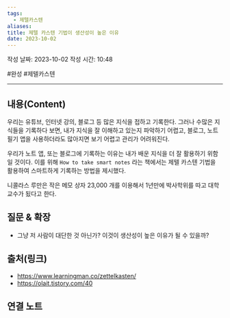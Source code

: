 ```yaml
---
tags:
  - 제텔카스텐
aliases: 
title: 제텔 카스텐 기법이 생산성이 높은 이유
date: 2023-10-02
---
```

작성 날짜: 2023-10-02
작성 시간: 10:48

#완성 #제텔카스텐

----
## 내용(Content)

우리는 유튜브, 인터넷 강의, 블로그 등 많은 지식을 접하고 기록한다. 그러나 수많은 지식들을 기록하다 보면, 내가 지식을 잘 이해하고 있는지 파악하기 어렵고, 블로그, 노트 필기 앱을 사용하더라도 많아지면 보기 어렵고 관리가 어려워진다. 

우리가 노트 앱, 또는 블로그에 기록하는 이유는 내가 배운 지식을 더 잘 활용하기 위함일 것이다. 이를 위해 `How to take smart notes` 라는 책에서는 제텔 카스텐 기법을 활용하여 스마트하게 기록하는 방법을 제시했다.

니콜라스 루만은 작은 메모 상자 23,000 개를 이용해서 1년만에 박사학위를 따고 대학교수가 됬다고 한다.

## 질문 & 확장

- 그냥 저 사람이 대단한 것 아닌가? 이것이 생산성이 높은 이유가 될 수 있을까?

## 출처(링크)
- https://www.learningman.co/zettelkasten/
- https://olait.tistory.com/40

## 연결 노트










